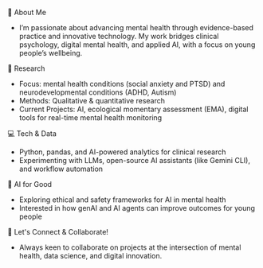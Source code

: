 👋 About Me
- I’m passionate about advancing mental health through evidence-based practice and innovative technology. My work bridges clinical psychology, digital mental health, and applied AI, with a focus on young people’s wellbeing.

🔬 Research
- Focus: mental health conditions (social anxiety and PTSD) and neurodevelopmental conditions (ADHD, Autism)
- Methods: Qualitative & quantitative research
- Current Projects: AI, ecological momentary assessment (EMA), digital tools for real-time mental health monitoring

💻 Tech & Data
- Python, pandas, and AI-powered analytics for clinical research
- Experimenting with LLMs, open-source AI assistants (like Gemini CLI), and workflow automation

🤖 AI for Good
- Exploring ethical and safety frameworks for AI in mental health
- Interested in how genAI and AI agents can improve outcomes for young people

🚀 Let's Connect & Collaborate!
- Always keen to collaborate on projects at the intersection of mental health, data science, and digital innovation.
